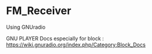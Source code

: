 # FM_Receiver
Using GNUradio


GNU PLAYER Docs especially for block 
: https://wiki.gnuradio.org/index.php/Category:Block_Docs
